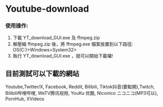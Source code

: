 # Youtube-download
### 使用操作:  
1. 下載 YT_download_GUI.exe 及 ffmpeg.zip  
2. 解壓縮 ffmpeg.zip 後，將 ffmpeg.exe 檔案放置到以下路徑:  
OS(C:)>Windows>System32>  
3. 執行 YT_download_GUI.exe ，就可以開始下載囉!
  
## 目前測試可以下載的網站
Youtube,Twitter/X, Facebook, Reddit, Bilibili, Tiktok抖音(要點開),Twitch, Bilibili哔哩哔哩, WeTV腾讯视频, YouKu 优酷, Niconico ニコニコ(MP3可以), PornHub, XVideos


